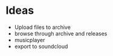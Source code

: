 # Ideas
- Upload files to archive
- browse through archive and releases
- musicplayer
- export to soundcloud